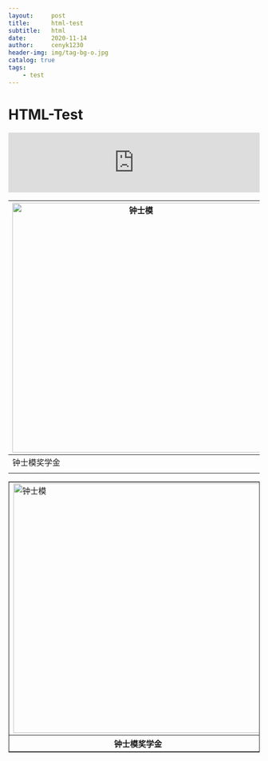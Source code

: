 ```yaml
---
layout:     post
title:      html-test
subtitle:   html
date:       2020-11-14
author:     cenyk1230
header-img: img/tag-bg-o.jpg
catalog: true
tags:
    - test
---
```

# HTML-Test

<iframe style="width: 100%; height: 120px;" src="https://demo.xiaohuochai.site/css/transition/t18.html" frameborder="0" width="320" height="240"></iframe>


| <img src="https://timgsa.baidu.com/timg?image&quality=80&size=b9999_10000&sec=1605345638637&di=50a1f8473a145b8474eea9b09c826186&imgtype=0&src=http%3A%2F%2Fe.hiphotos.baidu.com%2Fbaike%2Fs%3D220%2Fsign%3D841745214134970a4373172da5cbd1c0%2Fd50735fae6cd7b89b295b78d0f2442a7d8330ec6.jpg" alt="钟士模" width="500" align="middle" /> | <img src="https://ss1.bdstatic.com/70cFuXSh_Q1YnxGkpoWK1HF6hhy/it/u=3981755813,1549787344&fm=26&gp=0.jpg" alt="吴文虎" width="500" align="middle" /> | <img src="https://timgsa.baidu.com/timg?image&quality=80&size=b9999_10000&sec=1605345244531&di=b7ecff48a611429b204249a20d2fe63b&imgtype=0&src=http%3A%2F%2Fimg0.pconline.com.cn%2Fpconline%2F1201%2F31%2F2659742_tanhaoqiiang.jpg" alt="谭浩强" width="500" align="middle" /> |
| ------------------------------------------------------------ | ------------------------------------------------------------ | ------------------------------------------------------------ |
| 钟士模奖学金                                                 | 吴文虎奖学金                                                 | 谭浩强奖学金                                                 |
|                                                              |                                                              |                                                              |


<table border="1">
  <tr>
  	<td><img src="https://timgsa.baidu.com/timg?image&quality=80&size=b9999_10000&sec=1605345638637&di=50a1f8473a145b8474eea9b09c826186&imgtype=0&src=http%3A%2F%2Fe.hiphotos.baidu.com%2Fbaike%2Fs%3D220%2Fsign%3D841745214134970a4373172da5cbd1c0%2Fd50735fae6cd7b89b295b78d0f2442a7d8330ec6.jpg" alt="钟士模" width="500" align="middle" /></td>
    <td><img src="https://ss1.bdstatic.com/70cFuXSh_Q1YnxGkpoWK1HF6hhy/it/u=3981755813,1549787344&fm=26&gp=0.jpg" alt="吴文虎" width="500" align="middle" /></td>
    <td><img src="https://timgsa.baidu.com/timg?image&quality=80&size=b9999_10000&sec=1605345244531&di=b7ecff48a611429b204249a20d2fe63b&imgtype=0&src=http%3A%2F%2Fimg0.pconline.com.cn%2Fpconline%2F1201%2F31%2F2659742_tanhaoqiiang.jpg" alt="谭浩强" width="500" align="middle" /></td>
  </tr>
  <tr>
    <th>钟士模奖学金</th>
    <th>吴文虎奖学金</th>
    <th>谭浩强奖学金</th>
  </tr>
</table>



